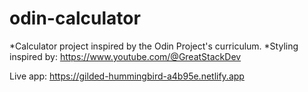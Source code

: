 # odin-calculator

*Calculator project inspired by the Odin Project's curriculum.
*Styling inspired by: https://www.youtube.com/@GreatStackDev

Live app:
https://gilded-hummingbird-a4b95e.netlify.app
